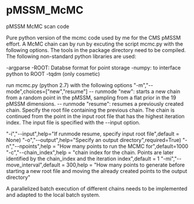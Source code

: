 # pMSSM_McMC
pMSSM McMC scan code

Pure python version of the mcmc code used by me for the CMS pMSSM effort.
A McMC chain can by run by excuting the script mcmc.py with the following options.
The tools in the package directory need to be compiled.
The following non-standard python libraries are used:


-argparse
-ROOT: Databse format for point storage
-numpy: to interface python to ROOT
-tqdm (only cosmetic)

run mcmc.py (python 2.7) with the following options
"-m","--mode",choices=["new","resume"]
-- runmode "new": starts a new chain from a random point in the pMSSM, sampling from a flat prior in the 19 pMSSM dimensions.
-- runmode "resume": resumes a previously created chain. Specify the root file containing the previous chain. The chain is continued from the point in the input root file that has the highest iteration index. The input file is specified with the --input option.

"-i","--input",help="If runmode resume, specify input root file",default = None)
"-o","--output",help="Specify an output directory",required=True)
"-n","--npoints",help = "How many points to run the MCMC for",default=1000
"-c","--chain_index",help = "chain index for the chain. Points are later identified by the chain_index and the iteration index",default = 1
"-mi","--move_interval",default = 300,help = "How many points to generate before starting a new root file and moving the already created points to the output directory"



A parallelized batch execution of different chains needs to be implemented and adapted to the local batch system.
